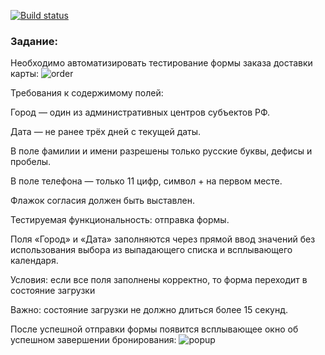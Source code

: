 [![Build status](https://ci.appveyor.com/api/projects/status/50f9h18ybmrwdfkb?svg=true)](https://ci.appveyor.com/project/Ksuschka/carddeliveryorder)

### Задание:
Необходимо автоматизировать тестирование формы заказа доставки карты: ![order](https://user-images.githubusercontent.com/87532950/196707039-313f7a9f-ee43-4747-8607-a3733ea6d5db.png)

Требования к содержимому полей:

Город — один из административных центров субъектов РФ.

Дата — не ранее трёх дней с текущей даты.

В поле фамилии и имени разрешены только русские буквы, дефисы и пробелы.

В поле телефона — только 11 цифр, символ + на первом месте.

Флажок согласия должен быть выставлен.

Тестируемая функциональность: отправка формы.


Поля «Город» и «Дата» заполняются через прямой ввод значений без использования выбора из выпадающего списка и всплывающего календаря.

Условия: если все поля заполнены корректно, то форма переходит в состояние загрузки

Важно: состояние загрузки не должно длиться более 15 секунд.

После успешной отправки формы появится всплывающее окно об успешном завершении бронирования: ![popup](https://user-images.githubusercontent.com/87532950/196707724-fba1dcbc-e27d-4b4b-b0d4-1e475fa50718.png)
